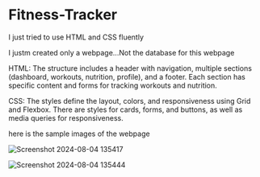 # Fitness-Tracker
I just tried to use HTML and CSS fluently

I justm  created only a webpage...Not the database for this webpage

HTML: The structure includes a header with navigation, multiple sections (dashboard, workouts, nutrition, profile), and a footer. Each section has specific content and forms for tracking workouts and nutrition.

CSS: The styles define the layout, colors, and responsiveness using Grid and Flexbox. There are styles for cards, forms, and buttons, as well as media queries for responsiveness.

here is the sample images of the webpage

![Screenshot 2024-08-04 135417](https://github.com/user-attachments/assets/07e2e196-4eaa-4c6a-9639-72e198d61f16)

![Screenshot 2024-08-04 135444](https://github.com/user-attachments/assets/ac1cfae1-9a08-4637-8ff8-a2b7323a8fe1)
